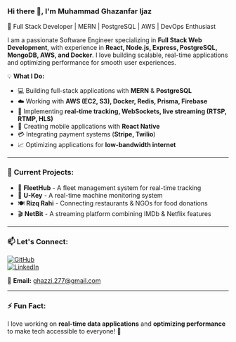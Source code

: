 ### Hi there 👋, I'm Muhammad Ghazanfar Ijaz  

🚀 Full Stack Developer | MERN | PostgreSQL | AWS | DevOps Enthusiast  

I am a passionate Software Engineer specializing in **Full Stack Web Development**, with experience in **React, Node.js, Express, PostgreSQL, MongoDB, AWS, and Docker**. I love building scalable, real-time applications and optimizing performance for smooth user experiences.  

💡 **What I Do:**  
- 💻 Building full-stack applications with **MERN** & **PostgreSQL**  
- ☁️ Working with **AWS (EC2, S3), Docker, Redis, Prisma, Firebase**  
- 📡 Implementing **real-time tracking, WebSockets, live streaming (RTSP, RTMP, HLS)**  
- 📲 Creating mobile applications with **React Native**  
- 💳 Integrating payment systems (**Stripe, Twilio**)  
- 📈 Optimizing applications for **low-bandwidth internet**  

---

### 🔭 **Current Projects:**  
- 🚛 **FleetHub** - A fleet management system for real-time tracking  
- 🔑 **U-Key** - A real-time machine monitoring system  
- 🍽 **Rizq Rahi** - Connecting restaurants & NGOs for food donations  
- 🎬 **NetBit** - A streaming platform combining IMDb & Netflix features  

---

### 📫 **Let's Connect:**  
[![GitHub](https://img.shields.io/badge/GitHub-000?logo=github&logoColor=white)](https://github.com/Ghazanfarijaz)  
[![LinkedIn](https://img.shields.io/badge/LinkedIn-0077B5?logo=linkedin&logoColor=white)](https://www.linkedin.com/in/ghazanfar-ijaz-34021917b/)  

📧 **Email:** ghazzi.277@gmail.com  

---

### ⚡ **Fun Fact:**  
I love working on **real-time data applications** and **optimizing performance** to make tech accessible to everyone! 🚀  
